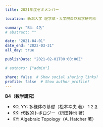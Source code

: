 ```yaml
---
title: 2021年度ゼミメンバー

location: 新潟大学 理学部・大学院自然科学研究科

summary: "B4: 4名"
# abstract: ""

date: "2021-04-01"
date_end: "2022-03-31"
all_day: true

publishDate: "2021-02-01T00:00:00Z"

# authors: ["admin"]

share: false  # Show social sharing links?
profile: false  # Show author profile?
---
```

**B4（数学講究）**
- KO, YY: 多様体の基礎（松本幸夫 著）
	1
	2
	[3](https://youtu.be/hYfCDkmIXOE)
- KK: 代数的トポロジー（枡田幹也 著）
- KY: Algebraic Topology（A. Hatcher 著）
